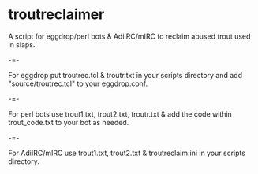 # troutreclaimer
A script for eggdrop/perl bots & AdiIRC/mIRC to reclaim abused trout used in slaps.

-=-

For eggdrop put troutrec.tcl & troutr.txt in your scripts directory and add "source/troutrec.tcl" to your eggdrop.conf.

-=-

For perl bots use trout1.txt, trout2.txt, troutr.txt & add the code within trout_code.txt to your bot as needed.

-=-

For AdiIRC/mIRC use trout1.txt, trout2.txt & troutreclaim.ini in your scripts directory.
